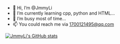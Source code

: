 - 👋 Hi, I’m @JmmyLi
- 🌱 I’m currently learning cpp, python and HTML...
- 💞️ I’m busy most of time...
- 📫 You could reach me via 1700121495@qq.com

[![JmmyLi's GitHub stats](https://github-readme-stats.vercel.app/api?username=JmmyLi)](https://github.com/JmmyLi/github-readme-stats)




<!---
JmmyLi/JmmyLi is a ✨ special ✨ repository because its `README.md` (this file) appears on your GitHub profile.
You can click the Preview link to take a look at your changes.
--->
